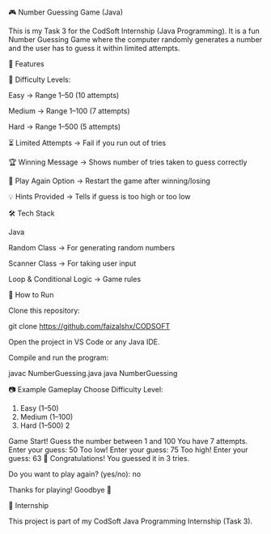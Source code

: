 🎮 Number Guessing Game (Java)

This is my Task 3 for the CodSoft Internship (Java Programming).
It is a fun Number Guessing Game where the computer randomly generates a number and the user has to guess it within limited attempts.

📌 Features

🎯 Difficulty Levels:

Easy → Range 1–50 (10 attempts)

Medium → Range 1–100 (7 attempts)

Hard → Range 1–500 (5 attempts)

⏳ Limited Attempts → Fail if you run out of tries

🏆 Winning Message → Shows number of tries taken to guess correctly

🔁 Play Again Option → Restart the game after winning/losing

💡 Hints Provided → Tells if guess is too high or too low

🛠️ Tech Stack

Java

Random Class → For generating random numbers

Scanner Class → For taking user input

Loop & Conditional Logic → Game rules

🚀 How to Run

Clone this repository:

git clone https://github.com/faizalshx/CODSOFT


Open the project in VS Code or any Java IDE.

Compile and run the program:

javac NumberGuessing.java
java NumberGuessing

📷 Example Gameplay
Choose Difficulty Level:
1. Easy (1–50)
2. Medium (1–100)
3. Hard (1–500)
2

Game Start! Guess the number between 1 and 100
You have 7 attempts.
Enter your guess: 50
Too low!
Enter your guess: 75
Too high!
Enter your guess: 63
🎉 Congratulations! You guessed it in 3 tries.

Do you want to play again? (yes/no): no

Thanks for playing! Goodbye 👋

📌 Internship

This project is part of my CodSoft Java Programming Internship (Task 3).
